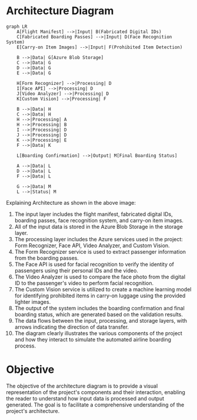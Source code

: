 # Architecture Diagram

```mermaid
graph LR
    A[Flight Manifest] -->|Input| B(Fabricated Digital IDs)
    C[Fabricated Boarding Passes] -->|Input| D(Face Recognition System)
    E[Carry-on Item Images] -->|Input| F(Prohibited Item Detection)

    B -->|Data| G[Azure Blob Storage]
    C -->|Data| G
    D -->|Data| G
    E -->|Data| G

    H[Form Recognizer] -->|Processing| D
    I[Face API] -->|Processing| D
    J[Video Analyzer] -->|Processing| D
    K[Custom Vision] -->|Processing| F

    B -->|Data| H
    C -->|Data| H
    H -->|Processing| A
    H -->|Processing| B
    I -->|Processing| D
    J -->|Processing| D
    K -->|Processing| E
    F -->|Data| K

    L[Boarding Confirmation] -->|Output| M[Final Boarding Status]

    A -->|Data| L
    D -->|Data| L
    F -->|Data| L

    G -->|Data| M
    L -->|Status| M
```

Explaining Architecture as shown in the above image:

1. The input layer includes the flight manifest, fabricated digital IDs, boarding passes, face recognition system, and carry-on item images.
2. All of the input data is stored in the Azure Blob Storage in the storage layer.
3. The processing layer includes the Azure services used in the project: Form Recognizer, Face API, Video Analyzer, and Custom Vision.
4. The Form Recognizer service is used to extract passenger information from the boarding passes.
5. The Face API is used for facial recognition to verify the identity of passengers using their personal IDs and the video.
6. The Video Analyzer is used to compare the face photo from the digital ID to the passenger's video to perform facial recognition.
7. The Custom Vision service is utilized to create a machine learning model for identifying prohibited items in carry-on luggage using the provided lighter images.
8. The output of the system includes the boarding confirmation and final boarding status, which are generated based on the validation results.
9. The data flows between the input, processing, and storage layers, with arrows indicating the direction of data transfer.
10. The diagram clearly illustrates the various components of the project and how they interact to simulate the automated airline boarding process.

# Objective

The objective of the architecture diagram is to provide a visual representation of the project's components and their interaction, enabling the reader to understand how input data is processed and output generated. The goal is to facilitate a comprehensive understanding of the project's architecture.